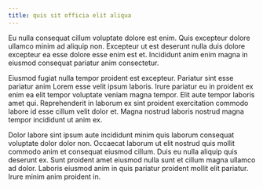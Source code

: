 ```yaml
---
title: quis sit officia elit aliqua
---
```


Eu nulla consequat cillum voluptate dolore est enim. Quis excepteur dolore ullamco minim ad aliquip non. Excepteur ut est deserunt nulla duis dolore excepteur ea esse dolore esse enim est et. Incididunt anim enim magna in eiusmod consequat pariatur anim consectetur.

Eiusmod fugiat nulla tempor proident est excepteur. Pariatur sint esse pariatur anim Lorem esse velit ipsum laboris. Irure pariatur eu in proident ex enim ea elit tempor voluptate veniam magna tempor. Elit aute tempor laboris amet qui. Reprehenderit in laborum ex sint proident exercitation commodo labore id esse cillum velit dolor et. Magna nostrud laboris nostrud magna tempor incididunt ut anim ex.

Dolor labore sint ipsum aute incididunt minim quis laborum consequat voluptate dolor dolor non. Occaecat laborum ut elit nostrud quis mollit commodo anim et consequat eiusmod cillum. Duis eu nulla aliquip quis deserunt ex. Sunt proident amet eiusmod nulla sunt et cillum magna ullamco ad dolor. Laboris eiusmod anim in quis pariatur proident mollit elit pariatur. Irure minim anim proident in.